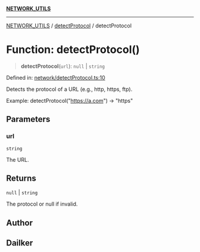 [**NETWORK_UTILS**](../../README.md)

***

[NETWORK_UTILS](../../README.md) / [detectProtocol](../README.md) / detectProtocol

# Function: detectProtocol()

> **detectProtocol**(`url`): `null` \| `string`

Defined in: [network/detectProtocol.ts:10](https://github.com/dailker/everyutil/blob/7c30ec40bbb398255a9be572db0a537e8bcb9c11/src/network/detectProtocol.ts#L10)

Detects the protocol of a URL (e.g., http, https, ftp).

Example: detectProtocol("https://a.com") → "https"

## Parameters

### url

`string`

The URL.

## Returns

`null` \| `string`

The protocol or null if invalid.

## Author

## Dailker
